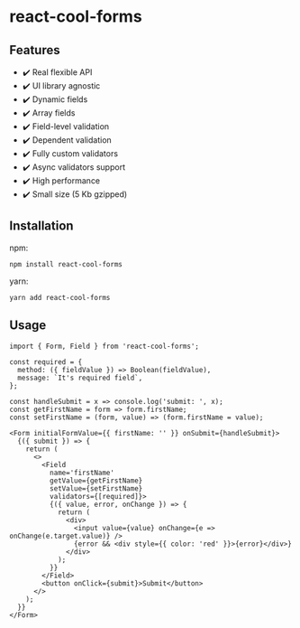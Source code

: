 # react-cool-forms

## Features
- ✔️ Real flexible API
- ✔️ UI library agnostic
- ✔️ Dynamic fields
- ✔️ Array fields
- ✔️ Field-level validation
- ✔️ Dependent validation
- ✔️ Fully custom validators
- ✔️ Async validators support
- ✔️ High performance
- ✔️ Small size (5 Kb gzipped)

## Installation
npm:
```
npm install react-cool-forms
```
yarn:
```
yarn add react-cool-forms
```

## Usage

```tsx
import { Form, Field } from 'react-cool-forms';

const required = {
  method: ({ fieldValue }) => Boolean(fieldValue),
  message: `It's required field`,
};

const handleSubmit = x => console.log('submit: ', x);
const getFirstName = form => form.firstName;
const setFirstName = (form, value) => (form.firstName = value);

<Form initialFormValue={{ firstName: '' }} onSubmit={handleSubmit}>
  {({ submit }) => {
    return (
      <>
        <Field
          name='firstName'
          getValue={getFirstName}
          setValue={setFirstName}
          validators={[required]}>
          {({ value, error, onChange }) => {
            return (
              <div>
                <input value={value} onChange={e => onChange(e.target.value)} />
                {error && <div style={{ color: 'red' }}>{error}</div>}
              </div>
            );
          }}
        </Field>
        <button onClick={submit}>Submit</button>
      </>
    );
  }}
</Form>
```
